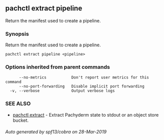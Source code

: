 ## pachctl extract pipeline

Return the manifest used to create a pipeline.

### Synopsis


Return the manifest used to create a pipeline.

```
pachctl extract pipeline <pipeline>
```

### Options inherited from parent commands

```
      --no-metrics           Don't report user metrics for this command
      --no-port-forwarding   Disable implicit port forwarding
  -v, --verbose              Output verbose logs
```

### SEE ALSO
* [pachctl extract](pachctl_extract.md)	 - Extract Pachyderm state to stdout or an object store bucket.

###### Auto generated by spf13/cobra on 28-Mar-2019
